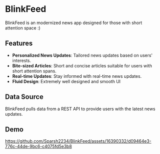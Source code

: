 # BlinkFeed

BlinkFeed is an modernized news app designed for those with short attention space :)

## Features

- **Personalized News Updates**: Tailored news updates based on users' interests.
- **Bite-sized Articles**: Short and concise articles suitable for users with short attention spans.
- **Real-time Updates**: Stay informed with real-time news updates.
- **Fluid Design**: Extremely well designed and smooth UI

## Data Source

BlinkFeed pulls data from a REST API to provide users with the latest news updates.

## Demo

https://github.com/Sparsh2234/BlinkFeed/assets/16390332/d09464e3-776c-44de-9bc6-c4075fd5e3b8

